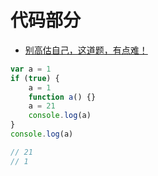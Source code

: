 # 代码部分

- [别高估自己，这道题，有点难！](https://mp.weixin.qq.com/s?__biz=MzIxMDAzMDQ5Mw==&mid=2247483720&idx=1&sn=70bdcbcba91f6cd4ceb4c9edb2181159&scene=21#wechat_redirect)

```js
var a = 1
if (true) {
    a = 1
    function a() {}
    a = 21
    console.log(a)
}
console.log(a)

// 21
// 1
```
